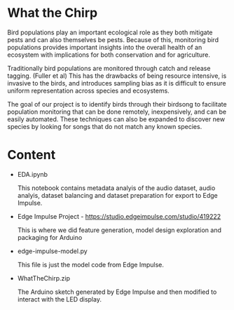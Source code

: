 # What the Chirp

Bird populations play an important ecological role as they both mitigate pests and can also themselves be pests. Because of this, monitoring bird populations provides important insights into the overall health of an ecosystem with implications for both conservation and for agriculture.

Traditionally bird populations are monitored through catch and release tagging. (Fuller et al) This has the drawbacks of being resource intensive, is invasive to the birds, and introduces sampling bias as it is difficult to ensure uniform representation across species and ecosystems.

The goal of our project is to identify birds through their birdsong to facilitate population monitoring that can be done remotely, inexpensively, and can be easily automated. These techniques can also be expanded to discover new species by looking for songs that do not match any known species.

# Content

* EDA.ipynb

  This notebook contains metadata analyis of the audio dataset, audio analyis, dataset balancing and dataset preparation for export to Edge Impulse.

* Edge Impulse Project - https://studio.edgeimpulse.com/studio/419222

  This is where we did feature generation, model design exploration and packaging for Arduino 

* edge-impulse-model.py

  This file is just the model code from Edge Impulse.

* WhatTheChirp.zip
  
  The Arduino sketch generated by Edge Impulse and then modified to interact with the LED display.

  
